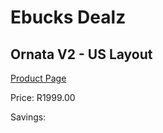 
# Ebucks Dealz
## Ornata V2 - US Layout
[Product Page](https://www.ebucks.com/web/shop/productSelected.do?prodId=1191954909&catId=365757697)

Price: R1999.00

Savings: 


	